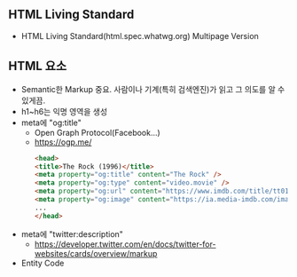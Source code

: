 ## HTML Living Standard
* HTML Living Standard(html.spec.whatwg.org) Multipage Version

## HTML 요소
* Semantic한 Markup 중요. 사람이나 기계(특히 검색엔진)가 읽고 그 의도를 알 수 있게끔.
* h1~h6는 익명 영역을 생성
* meta에 "og:title"
    * Open Graph Protocol(Facebook...)
    * https://ogp.me/
        ```html
        <head>
        <title>The Rock (1996)</title>
        <meta property="og:title" content="The Rock" />
        <meta property="og:type" content="video.movie" />
        <meta property="og:url" content="https://www.imdb.com/title/tt0117500/" />
        <meta property="og:image" content="https://ia.media-imdb.com/images/rock.jpg" />
        ...
        </head>
        ```
* meta에 "twitter:description"
    * https://developer.twitter.com/en/docs/twitter-for-websites/cards/overview/markup
* Entity Code